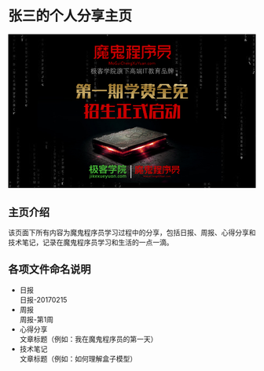 # 张三的个人分享主页

![报名通道](./images/报名通道.jpg)

## 主页介绍

该页面下所有内容为魔鬼程序员学习过程中的分享，包括日报、周报、心得分享和技术笔记，记录在魔鬼程序员学习和生活的一点一滴。 

## 各项文件命名说明

- 日报  
  日报-20170215
- 周报  
  周报-第1周
- 心得分享  
  文章标题（例如：我在魔鬼程序员的第一天）
- 技术笔记  
  文章标题（例如：如何理解盒子模型）




